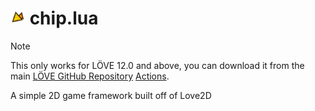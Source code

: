 # <img src="./assets/logo.png" alt="chip.lua logo" width="24" /> chip.lua

> [!NOTE]  
> This only works for LÖVE 12.0 and above, you can download it from the main [LÖVE GitHub Repository](https://github.com/love2d/love) [Actions](https://github.com/love2d/love/actions).

A simple 2D game framework built off of Love2D
